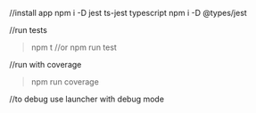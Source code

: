 //install app
npm i -D jest ts-jest typescript
npm i -D @types/jest

//run tests
>npm t
//or
> npm run test

//run with coverage 
> npm run coverage

//to debug use launcher with debug mode
 